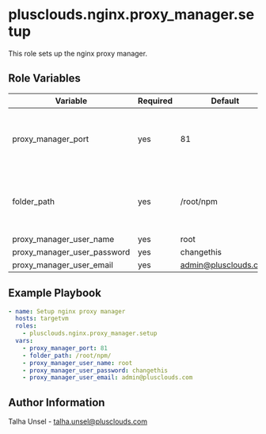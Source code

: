 # plusclouds.nginx.proxy_manager.setup

This role sets up the nginx proxy manager.

## Role Variables

| Variable                    | Required | Default              | Choices | Comments                                          |
| --------------------------- | -------- | -------------------- | ------- | ------------------------------------------------- |
| proxy_manager_port          | yes      | 81                   |         | Port that nginx proxy manager's UI will listen on |
| folder_path                 | yes      | /root/npm            |         | Path to place default docker-compose file to      |
| proxy_manager_user_name     | yes      | root                 |         |                                                   |
| proxy_manager_user_password | yes      | changethis           |         |                                                   |
| proxy_manager_user_email    | yes      | admin@plusclouds.com |         |                                                   |

## Example Playbook

```yaml
- name: Setup nginx proxy manager
  hosts: targetvm
  roles:
    - plusclouds.nginx.proxy_manager.setup
  vars:
    - proxy_manager_port: 81
    - folder_path: /root/npm/
    - proxy_manager_user_name: root
    - proxy_manager_user_password: changethis
    - proxy_manager_user_email: admin@plusclouds.com
```

## Author Information

Talha Unsel - talha.unsel@plusclouds.com
